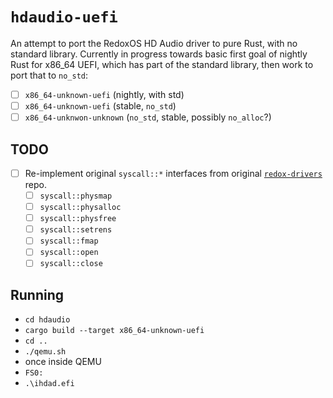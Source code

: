 # `hdaudio-uefi`

An attempt to port the RedoxOS HD Audio driver to pure Rust, with no standard library.
Currently in progress towards basic first goal of nightly Rust for x86_64 UEFI, which has part of the standard library, then work to port that to `no_std`:

* [ ] `x86_64-unknown-uefi` (nightly, with std)
* [ ] `x86_64-unknown-uefi` (stable, `no_std`)
* [ ] `x86_64-unknwon-unknown` (`no_std`, stable, possibly `no_alloc`?)

## TODO

* [ ] Re-implement original `syscall::*` interfaces from original [`redox-drivers`](https://gitlab.redox-os.org/redox-os/drivers) repo.
  * [ ] `syscall::physmap`
  * [ ] `syscall::physalloc`
  * [ ] `syscall::physfree`
  * [ ] `syscall::setrens`
  * [ ] `syscall::fmap`
  * [ ] `syscall::open`
  * [ ] `syscall::close`

## Running

* `cd hdaudio`
* `cargo build --target x86_64-unknown-uefi`
* `cd ..`
* `./qemu.sh`
* once inside QEMU
* `FS0:`
* `.\ihdad.efi`

